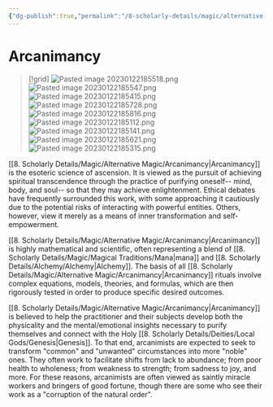 ```yaml
---
{"dg-publish":true,"permalink":"/8-scholarly-details/magic/alternative-magic/arcanimancy/","noteIcon":""}
---
```


# Arcanimancy  

>[!grid]
>![Pasted image 20230122185518.png](/img/user/x.%20Assets/Attachments/Pasted%20image%2020230122185518.png)
>![Pasted image 20230122185547.png](/img/user/x.%20Assets/Attachments/Pasted%20image%2020230122185547.png)
>![Pasted image 20230122185415.png](/img/user/x.%20Assets/Attachments/Pasted%20image%2020230122185415.png)
>![Pasted image 20230122185728.png](/img/user/x.%20Assets/Attachments/Pasted%20image%2020230122185728.png)
>![Pasted image 20230122185816.png](/img/user/x.%20Assets/Attachments/Pasted%20image%2020230122185816.png)
>![Pasted image 20230122185112.png](/img/user/x.%20Assets/Attachments/Pasted%20image%2020230122185112.png)
>![Pasted image 20230122185141.png](/img/user/x.%20Assets/Attachments/Pasted%20image%2020230122185141.png)
>![Pasted image 20230122185621.png](/img/user/x.%20Assets/Attachments/Pasted%20image%2020230122185621.png)
>![Pasted image 20230122185315.png](/img/user/x.%20Assets/Attachments/Pasted%20image%2020230122185315.png)

[[8. Scholarly Details/Magic/Alternative Magic/Arcanimancy\|Arcanimancy]] is the esoteric science of ascension. It is viewed as the pursuit of achieving spiritual transcendence through the practice of purifying oneself-- mind, body, and soul-- so that they may achieve enlightenment. Ethical debates have frequently surrounded this work, with some approaching it cautiously due to the potential risks of interacting with powerful entities. Others, however, view it merely as a means of inner transformation and self-empowerment.  

[[8. Scholarly Details/Magic/Alternative Magic/Arcanimancy\|Arcanimancy]] is highly mathematical and scientific, often representing a blend of [[8. Scholarly Details/Magic/Magical Traditions/Mana\|mana]] and [[8. Scholarly Details/Alchemy/Alchemy\|Alchemy]]. The basis of all [[8. Scholarly Details/Magic/Alternative Magic/Arcanimancy\|Arcanimancy]] rituals involve complex equations, models, theories, and formulas, which are then rigorously tested in order to produce specific desired outcomes.

[[8. Scholarly Details/Magic/Alternative Magic/Arcanimancy\|Arcanimancy]] is believed to help the practitioner and their subjects develop both the physicality and the mental/emotional insights necessary to purify themselves and connect with the Holy [[8. Scholarly Details/Deities/Local Gods/Genesis\|Genesis]]. To that end, arcanimists are expected to seek to transform "common" and "unwanted" circumstances into more "noble" ones. They often work to facilitate shifts from lack to abundance; from poor health to wholeness; from weakness to strength; from sadness to joy, and more. For these reasons, arcanimists are often viewed as saintly miracle workers and bringers of good fortune, though there are some who see their work as a "corruption of the natural order". 